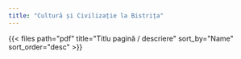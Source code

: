 ```yaml
---
title: "Cultură și Civilizație la Bistrița"
---
```


{{< files path="pdf" title="Titlu pagină / descriere" sort_by="Name" sort_order="desc" >}}
